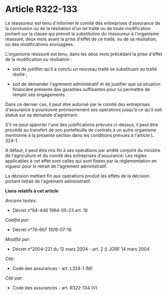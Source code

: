 # Article R322-133

Le réassureur est tenu d'informer le comité des entreprises d'assurance de la conclusion ou de la résiliation d'un tel traité
ou de toute modification portant sur la clause qui prévoit la substitution du réassureur à l'organisme réassuré, deux mois
avant la prise d'effet de ce traité, ou de sa résiliation, ou des modifications envisagées.

L'organisme réassuré est tenu, dans les deux mois précédant la prise d'effet de la modification ou résiliation :

- soit de justifier qu'il a conclu un nouveau traité se substituant au traité résilié ;

- soit de demander l'agrément administratif et de justifier que sa situation financière présente des garanties suffisantes
pour lui permettre de remplir ses engagements.

Dans ce dernier cas, il peut être autorisé par le comité des entreprises d'assurance à poursuivre provisoirement ses
opérations jusqu'à ce qu'il soit statué sur sa demande d'agrément.

S'il ne peut apporter l'une des justifications prévues ci-dessus, il peut être procédé au transfert de son portefeuille de
contrats à un autre organisme mentionné à la présente section dans les conditions prévues à l'article L. 324-1.

A défaut, il peut être mis fin à ses opérations par arrêté conjoint du ministre de l'agriculture et du comité des entreprises
d'assurance. Les règles applicables à cet effet sont celles qui sont fixées par la réglementation en vigueur pour le retrait
de l'agrément administratif.

La décision mettant fin aux opérations produit les effets de la décision portant retrait de l'agrément administratif.

**Liens relatifs à cet article**

_Anciens textes_:

  - Décret n°64-446 1964-05-23 art. 16

_Codifié par_:

  - Décret n°76-667 1976-07-16

_Modifié par_:

  - Décret n°2004-221 du 12 mars 2004 - art. 2 () JORF 14 mars 2004

_Cite_:

  - Code des assurances - art. L324-1 (M)

_Cité par_:

  - Code des assurances - art. R322-134 (V)
